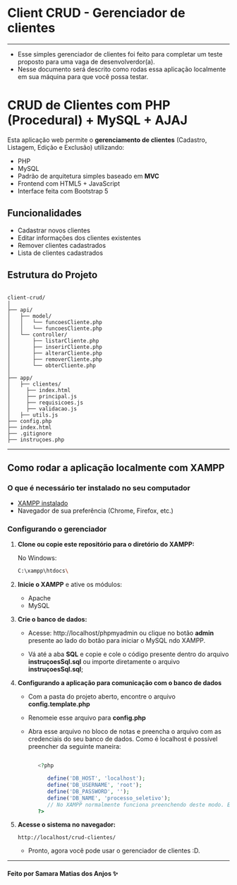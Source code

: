 # Client CRUD - Gerenciador de clientes

---

- Esse simples gerenciador de clientes foi feito para completar um teste proposto para uma vaga de desenvolverdor(a).
- Nesse documento será descrito como rodas essa aplicação localmente em sua máquina para que você possa testar.

# CRUD de Clientes com PHP (Procedural) + MySQL + AJAJ

Esta aplicação web permite o **gerenciamento de clientes** (Cadastro, Listagem, Edição e Exclusão) utilizando:

- PHP
- MySQL
- Padrão de arquitetura simples baseado em **MVC**
- Frontend com HTML5 + JavaScript
- Interface feita com Bootstrap 5


## Funcionalidades

* Cadastrar novos clientes
* Editar informações dos clientes existentes
* Remover clientes cadastrados
* Lista de clientes cadastrados

## Estrutura do Projeto

```

client-crud/
│
├── api/
│   ├── model/
│   │   └── funcoesCliente.php
│   │   └── funcoesCliente.php
│   └── controller/
│       ├── listarCliente.php
│       ├── inserirCliente.php
│       ├── alterarCliente.php
│       ├── removerCliente.php
│       └── obterCliente.php
│
├── app/
│   ├── clientes/
│     ├── index.html
│     ├── principal.js
│     ├── requisicoes.js
│     ├── validacao.js
│   ├── utils.js
├── config.php
├── index.html
├── .gitignore
├── instruçoes.php

````

---

## Como rodar a aplicação localmente com XAMPP

### O que é necessário ter instalado no seu computador

- [XAMPP instalado](https://www.apachefriends.org/pt_br/index.html)
- Navegador de sua preferência (Chrome, Firefox, etc.)

### Configurando o gerenciador

1. **Clone ou copie este repositório para o diretório do XAMPP:**

   No Windows:
   ```bash
   C:\xampp\htdocs\
    ```

2. **Inicie o XAMPP** e ative os módulos:

   * Apache
   * MySQL

3. **Crie o banco de dados:**

   * Acesse: http://localhost/phpmyadmin ou clique no botão **admin** presente ao lado do botão para iniciar o MySQL ndo XAMPP.

   * Vá até a aba **SQL** e copie e cole o código presente dentro do arquivo **instruçoesSql.sql** ou importe diretamente o arquivo **instruçoesSql.sql**;

4. **Configurando a aplicação para comunicação com o banco de dados**
   
   * Com a pasta do projeto aberto, encontre o arquivo **config.template.php**

   * Renomeie esse arquivo para **config.php**

   * Abra esse arquivo no bloco de notas e preencha o arquivo com as credenciais do seu banco de dados. Como é localhost é possível preencher da seguinte maneira:

      ```php

         <?php

            define('DB_HOST', 'localhost');
            define('DB_USERNAME', 'root');
            define('DB_PASSWORD', '');
            define('DB_NAME', 'processo_seletivo');
            // No XAMPP normalmente funciona preenchendo deste modo. Esse arquivo pode ser preenchido de acordo com o local em que você está hospedando o sistema
         ?>
      ```

5. **Acesse o sistema no navegador:**

   ```
   http://localhost/crud-clientes/
   ```
    * Pronto, agora você pode usar o gerenciador de clientes :D.
---

#### Feito por Samara Matias dos Anjos ✨